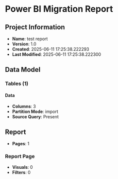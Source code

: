 # Power BI Migration Report

## Project Information
- **Name**: test report
- **Version**: 1.0
- **Created**: 2025-06-11 17:25:38.222293
- **Last Modified**: 2025-06-11 17:25:38.222300

## Data Model

### Tables (1)

#### Data
- **Columns**: 3
- **Partition Mode**: import
- **Source Query**: Present

## Report
- **Pages**: 1

### Report Page
- **Visuals**: 0
- **Filters**: 0

